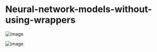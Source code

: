 # Neural-network-models-without-using-wrappers

![image](https://github.com/hanfei1986/Neural-network-models-without-using-wrappers/assets/59255164/efa19f74-b6f1-48fc-89ee-bd213938fae2)

![image](https://github.com/hanfei1986/Neural-network-models-without-using-wrappers/assets/59255164/fc7a06f1-df8f-4112-bcca-7ec8e23a0f4f)

